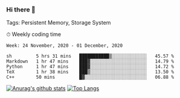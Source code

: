 ### Hi there 👋

Tags: Persistent Memory, Storage System

<!--

[![Anurag's github stats](https://github-readme-stats.vercel.app/api?username=wwyf)](https://github.com/anuraghazra/github-readme-stats)

[![Anurag's github stats](https://github-readme-stats.vercel.app/api?username=wwyf&count_private=true)](https://github.com/anuraghazra/github-readme-stats)


[![Top Langs](https://github-readme-stats.vercel.app/api/top-langs/?username=wwyf&count_private=true&&hide=jupyter%20notebook,html)](https://github.com/anuraghazra/github-readme-stats)



-->


⏱ Weekly coding time

<!--START_SECTION:waka-->
```text
Week: 24 November, 2020 - 01 December, 2020

sh         5 hrs 31 mins   ███████████▒░░░░░░░░░░░░░   45.57 % 
Markdown   1 hr 47 mins    ███▓░░░░░░░░░░░░░░░░░░░░░   14.79 % 
Python     1 hr 47 mins    ███▓░░░░░░░░░░░░░░░░░░░░░   14.72 % 
TeX        1 hr 38 mins    ███▒░░░░░░░░░░░░░░░░░░░░░   13.50 % 
C++        50 mins         █▓░░░░░░░░░░░░░░░░░░░░░░░   06.88 % 
```
<!--END_SECTION:waka-->



[![Anurag's github stats](https://github-readme-stats.vercel.app/api?username=wwyf&count_private=true&show_icons=true&hide_border=true)](https://github.com/anuraghazra/github-readme-stats) [![Top Langs](https://github-readme-stats.vercel.app/api/top-langs/?username=wwyf&count_private=true&hide=jupyter%20notebook,html&langs_count=10&layout=compact&hide_border=true)](https://github.com/anuraghazra/github-readme-stats)

<!--

[![willianrod's wakatime stats](https://github-readme-stats.vercel.app/api/wakatime?username=wwyf)](https://github.com/anuraghazra/github-readme-stats)


-->
